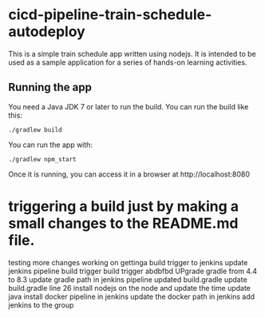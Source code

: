 # cicd-pipeline-train-schedule-autodeploy

This is a simple train schedule app written using nodejs. It is intended to be used as a sample application for a series of hands-on learning activities.

## Running the app

You need a Java JDK 7 or later to run the build. You can run the build like this:

    ./gradlew build

You can run the app with:

    ./gradlew npm_start

Once it is running, you can access it in a browser at http://localhost:8080

# triggering a build just by making a small changes to the README.md file.
testing
 more changes
working on gettinga build trigger to jenkins
update jenkins pipeline
build trigger
build trigger abdbfbd
UPgrade gradle from 4.4 to 8.3
update gradle path in jenkins pipeline
updated build.gradle 
update build.gradle line 26
install nodejs on the node and update the time 
update java 
install docker pipeline in jenkins
update the docker path in jenkins
add jenkins to the group
